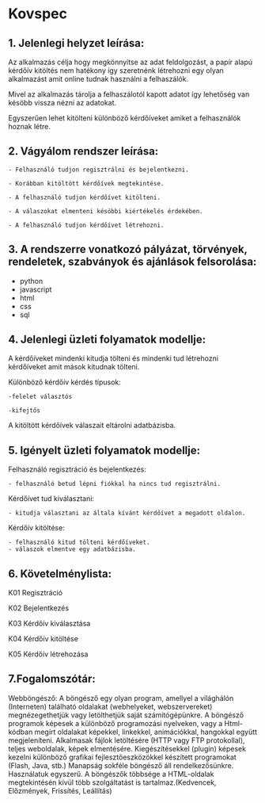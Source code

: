 # Kovspec

## 1. Jelenlegi helyzet leírása:

Az alkalmazás célja hogy megkönnyítse az adat feldolgozást, a papír alapú kérdőív kitöltés nem hatékony így szeretnénk létrehozni egy olyan alkalmazást amit online tudnak használni a felhaszálók.

Mivel az alkalmazás tárolja a felhaszálotól kapott adatot így lehetőség van késöbb vissza nézni az adatokat.

Egyszerűen lehet kitölteni különböző kérdőíveket amiket a felhasználók hoznak létre.

## 2. Vágyálom rendszer leírása: 

    - Felhasználó tudjon regisztrálni és bejelentkezni.

    - Korábban kitöltött kérdőívek megtekintése.

    - A felhasználó tudjon kérdőívet kitölteni.

    - A válaszokat elmenteni késöbbi kiértékelés érdekében.

    - A felhasználó tudjon kérdőívet létrehozni.

## 3. A rendszerre vonatkozó pályázat, törvények, rendeletek, szabványok és ajánlások felsorolása:

- python
- javascript
- html
- css 
- sql

## 4. Jelenlegi üzleti folyamatok modellje:

A kérdőíveket mindenki kitudja tölteni és mindenki tud létrehozni kérdőíveket amit mások kitudnak tölteni.

Különböző kérdőív kérdés típusok:

    -felelet választós

    -kifejtős

A kitöltött kérdőívek válaszait eltárolni adatbázisba.

## 5. Igényelt üzleti folyamatok modellje:


Felhasználó regisztráció és bejelentkezés:

    - felhasználó betud lépni fiókkal ha nincs tud regisztrálni.

Kérdőívet tud kiválasztani:

    - kitudja választani az általa kívánt kérdőívet a megadott oldalon.

Kérdőív kitöltése:

    - felhasználó kitud tölteni kérdőíveket.
    - válaszok elmentve egy adatbázisba.


## 6. Követelménylista:

K01 Regisztráció

K02 Bejelentkezés

K03 Kérdőív kiválasztása

K04 Kérdőív kitöltése

K05 Kérdőív létrehozása

## 7.Fogalomszótár:

Webböngésző: 
    A böngésző egy olyan program, amellyel a világhálón (Interneten) található oldalakat (webhelyeket, webszervereket) megnézegethetjük vagy letölthetjük saját számítógépünkre.
    A böngésző programok képesek a különböző programozási nyelveken, vagy a Html-kódban megírt oldalakat képekkel, linkekkel, animációkkal, hangokkal együtt megjeleníteni.
    Alkalmasak fájlok letöltésére (HTTP vagy FTP protokollal), teljes weboldalak, képek elmentésére.
    Kiegészítésekkel (plugin) képesek kezelni különböző grafikai fejlesztőeszközökkel készített programokat (Flash, Java, stb.)
    Manapság sokféle böngésző áll rendelkezősünkre. Használatuk egyszerű.
    A böngészők többsége a HTML-oldalak megtekintésén kívül több szolgáltatást is tartalmaz.(Kedvencek, Előzmények, Frissítés, Leállítás)
